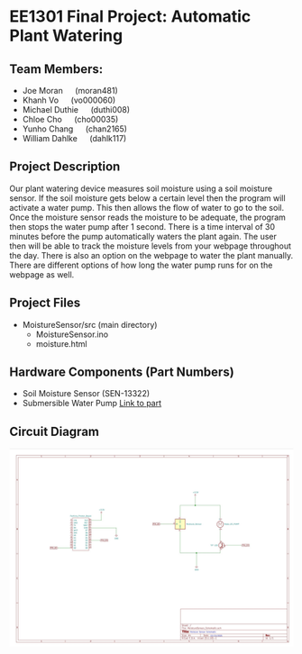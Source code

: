 # EE1301 Final Project: Automatic Plant Watering

## Team Members: 
- Joe Moran		       &emsp; (moran481)
- Khanh Vo		       &emsp; (vo000060) 
- Michael Duthie	   &emsp; (duthi008)
- Chloe Cho		       &emsp; (cho00035)
- Yunho Chang		     &emsp; (chan2165)
- William Dahlke     &emsp; (dahlk117)    	 

## Project Description
Our plant watering device measures soil moisture using a soil moisture sensor. If the soil moisture gets below a certain level then the program will activate a water pump. This then allows the flow of water to go to the soil. Once the moisture sensor reads the moisture to be adequate, the program then stops the water pump after 1 second. There is a time interval of 30 minutes before the pump automatically waters the plant again. The user then will be able to track the moisture levels from your webpage throughout the day. There is also an option on the webpage to water the plant manually. There are different options of how long the water pump runs for on the webpage as well. 

## Project Files
- MoistureSensor/src (main directory)
  - MoistureSensor.ino
  - moisture.html

## Hardware Components (Part Numbers)
- Soil Moisture Sensor (SEN-13322)
- Submersible Water Pump [Link to part](https://www.amazon.com/MOUNTAIN_ARK-Submersible-Amphibious-Hydroponic-Fountains/dp/B010LY7P3Y/ref=asc_df_B010LY7P3Y/?tag=hyprod-20&linkCode=df0&hvadid=198074289969&hvpos=&hvnetw=g&hvrand=16963616822432394311&hvpone=&hvptwo=&hvqmt=&hvdev=c&hvdvcmdl=&hvlocint=&hvlocphy=9019667&hvtargid=pla-319030373214&psc=1)

## Circuit Diagram
![](./img/schematic.jpg)


